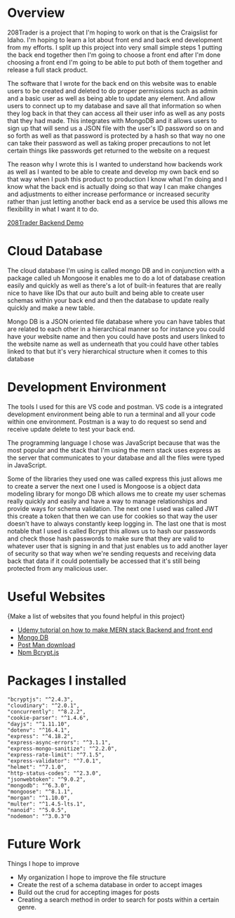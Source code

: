 # Overview

208Trader is a project that I'm hoping to work on that is the Craigslist for Idaho. I'm hoping to learn a lot about front end and back end development from my efforts. I split up this project into very small simple steps 1 putting the back end together then I'm going to choose a front end after I'm done choosing a front end I'm going to be able to put both of them together  and release a full stack product.

The software that I wrote for the back end on this website was to enable users to be created and deleted to do proper permissions such as admin and a basic user as well as being able to update any element. And allow users to connect up to my database and save all that information so when they log back in that they can access all their user info as well as any posts that they had made. This integrates with MongoDB and it allows users to sign up that will send us a JSON file with the user's ID password so on and so forth as well as that password is protected by a hash so that way no one can take their password as well as taking proper precautions to not let certain things like passwords get returned to the website on a request

The reason why I wrote this is I wanted to understand how backends work as well as I wanted to be able to create and develop my own back end so that way when I push this product to production I know what I'm doing and I know what the back end is actually doing so that way I can make changes and adjustments to either increase performance or increased security rather than just letting another back end as a service be used this allows me flexibility in what I want it to do.




[208Trader Backend Demo](https://youtu.be/rrxxNUaAvWw)

# Cloud Database

The cloud database I'm using is called mongo DB and in conjunction with a package called uh Mongoose it enables me to do a lot of database creation easily and quickly as well as there's a lot of built-in features that are really nice to have like IDs that our auto built and being able to create user schemas within your back end and then the database to update really quickly and make a new table.

Mongo DB is a JSON oriented file database where you can have tables that are related to each other in a hierarchical manner so for instance you could have your website name and then you could have posts and users linked to the website name as well as underneath that you could have other tables linked to that but it's very hierarchical structure when it comes to this database
# Development Environment

The tools I used for this are VS code and postman. VS code is a integrated development environment being able to run a terminal and all your code within one environment. Postman is a way to do request so send and receive update delete to test your back end.

The programming language I chose was JavaScript because that was the most popular and the stack that I'm using the mern stack uses express as the server that communicates to your database and all the files were typed in JavaScript.

Some of the libraries they used one was called express this just allows me to create a server the next one I used is Mongoose is a object data modeling library for mongo DB which allows me to create my user schemas really quickly and easily and have a way to manage relationships and provide ways for schema validation. The next one I used was called JWT this create a token that then we can use for cookies so that way the user doesn't have to always constantly keep logging in. The last one that is most notable that I used is called Bcrypt this allows us to hash our passwords and check those hash passwords to make sure that they are valid to whatever user that is signing in and that just enables us to add another layer of security so that way when we're sending requests and receiving data back that data if it could potentially be accessed that it's still being protected from any malicious user.


# Useful Websites

{Make a list of websites that you found helpful in this project}

- [Udemy tutorial on how to make MERN stack Backend and front end](https://www.udemy.com/course/mern-stack-course-mongodb-express-react-and-nodejs/learn/lecture/38853806#questions)
- [Mongo DB](https://www.mongodb.com/)
- [Post Man download](https://www.postman.com/downloads/)
- [Npm Bcrypt.js ](https://www.npmjs.com/package/bcryptjs)

# Packages I installed
    "bcryptjs": "^2.4.3",
    "cloudinary": "^2.0.1",
    "concurrently": "^8.2.2",
    "cookie-parser": "^1.4.6",
    "dayjs": "^1.11.10",
    "dotenv": "^16.4.1",
    "express": "^4.18.2",
    "express-async-errors": "^3.1.1",
    "express-mongo-sanitize": "^2.2.0",
    "express-rate-limit": "^7.1.5",
    "express-validator": "^7.0.1",
    "helmet": "^7.1.0",
    "http-status-codes": "^2.3.0",
    "jsonwebtoken": "^9.0.2",
    "mongodb": "^6.3.0",
    "mongoose": "^8.1.1",
    "morgan": "^1.10.0",
    "multer": "^1.4.5-lts.1",
    "nanoid": "^5.0.5",
    "nodemon": "^3.0.3"0


# Future Work


Things I hope to improve 
- My organization I hope to improve the file structure
- Create the rest of a schema database in order to accept images
- Build out the crud for accepting images for posts
- Creating a search method in order to search for posts within a certain genre.

